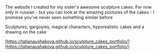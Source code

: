 The website I created for my sister's awesome sculpture cakes. For now only in russian - but you can look at the amazing puctures of the cakes - I promese 
you've never seen something similar before

Sculptures, gargoyles, magical characters, hyporealistic cakes and a drawing on the cake

[https://tatianaushakova.github.io/sculpture_cakes_portfolio/](https://tatianaushakova.github.io/sculpture_cakes_portfolio/)
